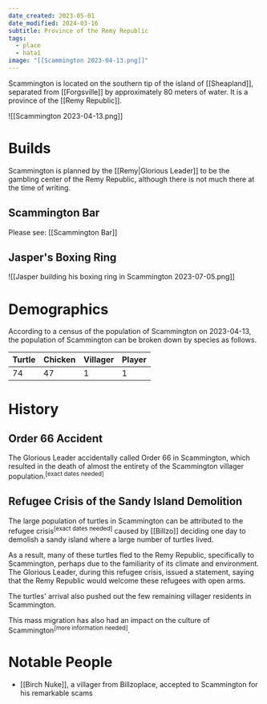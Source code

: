 ```yaml
---
date_created: 2023-05-01
date_modified: 2024-03-16
subtitle: Province of the Remy Republic
tags:
  - place
  - hata1
image: "[[Scammington 2023-04-13.png]]"
---
```


Scammington is located on the southern tip of the island of [[Sheapland]], separated from [[Forgsville]] by approximately 80 meters of water. It is a province of the [[Remy Republic]].

![[Scammington 2023-04-13.png]]

# Builds

Scammington is planned by the [[Remy|Glorious Leader]] to be the gambling center of the Remy Republic, although there is not much there at the time of writing.

## Scammington Bar

Please see: [[Scammington Bar]]

## Jasper's Boxing Ring

![[Jasper building his boxing ring in Scammington 2023-07-05.png]]

# Demographics

According to a census of the population of Scammington on 2023-04-13, the population of Scammington can be broken down by species as follows.

| Turtle | Chicken | Villager | Player |
| ------ | ------- | -------- | ------ |
| 74     | 47      | 1        | 1      |

# History

## Order 66 Accident

The Glorious Leader accidentally called Order 66 in Scammington, which resulted in the death of almost the entirety of the Scammington villager population.<sup>[exact dates needed]</sup>

## Refugee Crisis of the Sandy Island Demolition

The large population of turtles in Scammington can be attributed to the refugee crisis<sup>[exact dates needed]</sup> caused by [[Billzo]] deciding one day to demolish a sandy island where a large number of turtles lived.

As a result, many of these turtles fled to the Remy Republic, specifically to Scammington, perhaps due to the familiarity of its climate and environment. The Glorious Leader, during this refugee crisis, issued a statement, saying that the Remy Republic would welcome these refugees with open arms.

The turtles' arrival also pushed out the few remaining villager residents in Scammington.

This mass migration has also had an impact on the culture of Scammington<sup>[more information needed]</sup>.

# Notable People

- [[Birch Nuke]], a villager from Billzoplace, accepted to Scammington for his remarkable scams